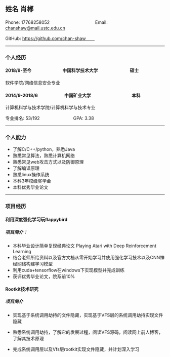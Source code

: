 ## 姓名 肖郴

Phone:  17768258052　　　　　　　 　　　Email: [chanshaw@mail.ustc.edu.cn](mailto:chanshaw@mail.ustc.edu.cn)

GitHub: https://github.com/chan-shaw　　

---

### 个人经历

#### 2018/9-至今　　　　　　　中国科学技术大学	　　　　　　　硕士

软件学院/网络信息安全专业

#### 2014/9-2018/6　　　　　　中国矿业大学	　　　　　　　　　本科

计算机科学与技术学院/计算机科学与技术专业

专业排名: 53/192	　　　　　　　 GPA: 3.38

---

### 个人能力


* 了解C/C++/python，熟悉Java
* 熟悉常见算法，熟悉计算机网络
* 熟悉常见web攻击方式以及防御原理
* 了解编译原理
* 熟悉linux操作系统
* 本科3年校级奖学金
* 本科优秀毕业论文

---

### 项目经历

#### 利用深度强化学习玩flappybird

##### 项目简介：

- 本科毕业设计简单复现经典论文 Playing Atari with Deep Reinforcement Learning
- 结合老师所给资料以及官方文档从零开始学习并使用强化学习技术以及CNN神经网络构建学习模型
- 利用cuda+tensorflow在windows下实现模型并完成训练
- 获评优秀毕业论文，院系前10%

#### Rootkit技术研究

##### 项目简介

- 实现基于系统调用劫持的文件隐藏，实现基于VFS层的系统调用劫持实现文件隐藏

- 熟悉系统调用劫持，了解它的发展过程，阅读VFS源码，阅读网上前人博客，了解其技术原理
- 完成系统调用层以及Vfs层rootkit实现文件隐藏，并计划深入学习
